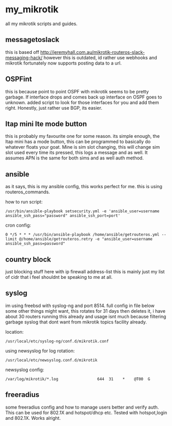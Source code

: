 # my_mikrotik
all my mikrotik scripts and guides. 

## messagetoslack

this is based off http://jeremyhall.com.au/mikrotik-routeros-slack-messaging-hack/ however this is outdated, id rather use webhooks and mikrotik fortunately now supports posting data to a url. 

## OSPFint

this is because point to point OSPF with mikrotik seems to be pretty garbage. If interface drops and comes back up interface on OSPF goes to unknown. added script to look for those interfaces for you and add them right. Honestly, just rather use BGP, its easier. 

## ltap mini lte mode button

this is probably my favourite one for some reason. its simple enough, the ltap mini has a mode button, this can be programmed to basically do whatever floats your goat. Mine is sim slot changing, this will change sim slot used every time its pressed, this logs a message and as well. It assumes APN is the same for both sims and as well auth method. 

## ansible 

as it says, this is my ansible config, this works perfect for me. this is using routeros_commands. 

how to run script: 
```
/usr/bin/ansible-playbook setsecurity.yml -e 'ansible_user=username ansible_ssh_pass="password" ansible_ssh_port=port'
```
cron config:
```
0 */5 * * * /usr/bin/ansible-playbook /home/ansible/getrouteros.yml --limit @/home/ansible/getrouteros.retry -e "ansible_user=username ansible_ssh_pass=password"
```

## country block

just blocking stuff here with ip firewall address-list this is mainly just my list of cidr that i feel shouldnt be speaking to me at all. 

## syslog

im using freebsd with syslog-ng and port 8514. full config in file below some other things might want, this rotates for 31 days then deletes it, i have about 30 routers running this already and usage isnt much because filtering garbage syslog that dont want from mikrotik topics facility already. 

location:
```
/usr/local/etc/syslog-ng/conf.d/mikrotik.conf
```
using newsyslog for log rotation:
```
/usr/local/etc/newsyslog.conf.d/mikrotik
```

newsyslog config:
```
/var/log/mikrotik/*.log                 644  31    *    @T00  G
```

## freeradius

some freeradius config and how to manage users better and verify auth. This can be used for 802.1X and hotspot/dhcp etc. Tested with hotspot,login and 802.1X. Works alright.
